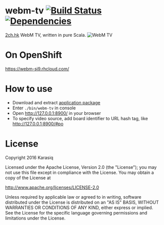 # webm-tv [![Build Status](https://travis-ci.org/Karasiq/webm-tv.svg?branch=master)](https://travis-ci.org/Karasiq/webm-tv) [![Dependencies](https://app.updateimpact.com/badge/692686982173822976/webm-tv.svg?config=compile)](https://app.updateimpact.com/latest/692686982173822976/webm-tv)
[2ch.hk](https://2ch.hk/b/) WebM TV, written in pure Scala.
![WebM TV](https://raw.github.com/Karasiq/webm-tv/master/images/screenshot.png)

# On OpenShift
https://webm-sj9.rhcloud.com/

# How to use
* Download and extract [application package](https://github.com/Karasiq/webm-tv/releases/download/v1.0.7/webm-tv-1.0.7.zip)
* Enter `./bin/webm-tv` in console
* Open http://127.0.0.1:8900/ in your browser
* To specify video source, add board identifier to URL hash tag, like http://127.0.0.1:8900/#po

# License
Copyright 2016 Karasiq

Licensed under the Apache License, Version 2.0 (the "License");
you may not use this file except in compliance with the License.
You may obtain a copy of the License at

  http://www.apache.org/licenses/LICENSE-2.0

Unless required by applicable law or agreed to in writing, software
distributed under the License is distributed on an "AS IS" BASIS,
WITHOUT WARRANTIES OR CONDITIONS OF ANY KIND, either express or implied.
See the License for the specific language governing permissions and
limitations under the License.
